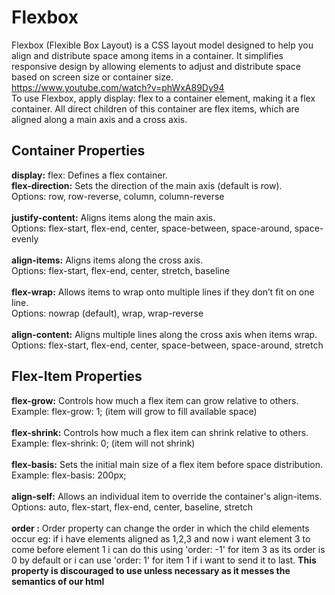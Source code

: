 # Flexbox
Flexbox (Flexible Box Layout) is a CSS layout model designed to help you align and distribute space among items in a container. 
It simplifies responsive design by allowing elements to adjust and distribute space based on screen size or container size.
<br> https://www.youtube.com/watch?v=phWxA89Dy94 <br>
To use Flexbox, apply display: flex to a container element, making it a flex container. 
All direct children of this container are flex items, which are aligned along a main axis and a cross axis.
## Container Properties
**display:** flex: Defines a flex container.<br>
**flex-direction:** Sets the direction of the main axis (default is row).<br>
Options: row, row-reverse, column, column-reverse<br><br>
**justify-content:** Aligns items along the main axis.<br>
Options: flex-start, flex-end, center, space-between, space-around, space-evenly<br><br>
**align-items:** Aligns items along the cross axis.<br>
Options: flex-start, flex-end, center, stretch, baseline<br><br>
**flex-wrap:** Allows items to wrap onto multiple lines if they don’t fit on one line.<br>
Options: nowrap (default), wrap, wrap-reverse<br><br>
**align-content:** Aligns multiple lines along the cross axis when items wrap.<br>
Options: flex-start, flex-end, center, space-between, space-around, stretch<br>
## Flex-Item Properties
**flex-grow:** Controls how much a flex item can grow relative to others. <br>
Example: flex-grow: 1; (item will grow to fill available space)<br><br>
**flex-shrink:** Controls how much a flex item can shrink relative to others.<br>
Example: flex-shrink: 0; (item will not shrink)<br><br>
**flex-basis:** Sets the initial main size of a flex item before space distribution.<br>
Example: flex-basis: 200px;<br><br>
**align-self:** Allows an individual item to override the container's align-items.<br>
Options: auto, flex-start, flex-end, center, baseline, stretch<br><br>
**order :** Order property can change the order in which the child elements occur eg: if i have elements aligned as 1,2,3 and now i want element 3 to come before element 1 
i can do this using 'order: -1' for item 3 as its order is 0 by default or i can use 'order: 1' for item 1 if i want to send it to last. 
**This property is discouraged to use unless necessary as it messes the semantics of our html**
